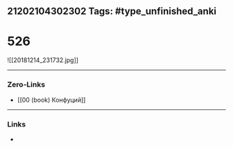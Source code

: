 21202104302302
Tags: #type_unfinished_anki 
---
# 526

![[20181214_231732.jpg]]

---
### Zero-Links
- [[00 (book) Конфуций]]
---
### Links
-